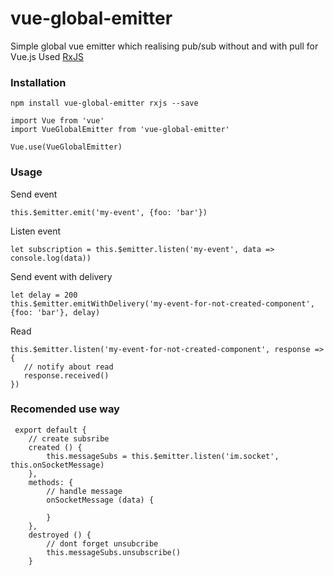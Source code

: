 # vue-global-emitter

Simple global vue emitter which realising pub/sub without and with pull for Vue.js Used [RxJS](https://github.com/Reactive-Extensions/RxJS) 

### Installation

```
npm install vue-global-emitter rxjs --save
```

```
import Vue from 'vue'
import VueGlobalEmitter from 'vue-global-emitter'

Vue.use(VueGlobalEmitter)
```

### Usage
Send event

```
this.$emitter.emit('my-event', {foo: 'bar'})
```

Listen event

```
let subscription = this.$emitter.listen('my-event', data => console.log(data))
```

Send event with delivery

```
let delay = 200
this.$emitter.emitWithDelivery('my-event-for-not-created-component', {foo: 'bar'}, delay)
```

Read

```
this.$emitter.listen('my-event-for-not-created-component', response => {
   // notify about read
   response.received()
})
```

### Recomended use way
```
 export default {
    // create subsribe
    created () {
        this.messageSubs = this.$emitter.listen('im.socket', this.onSocketMessage)
    },
    methods: {
        // handle message
        onSocketMessage (data) {

        }
    },
    destroyed () {
        // dont forget unsubcribe
        this.messageSubs.unsubscribe()
    }
```


